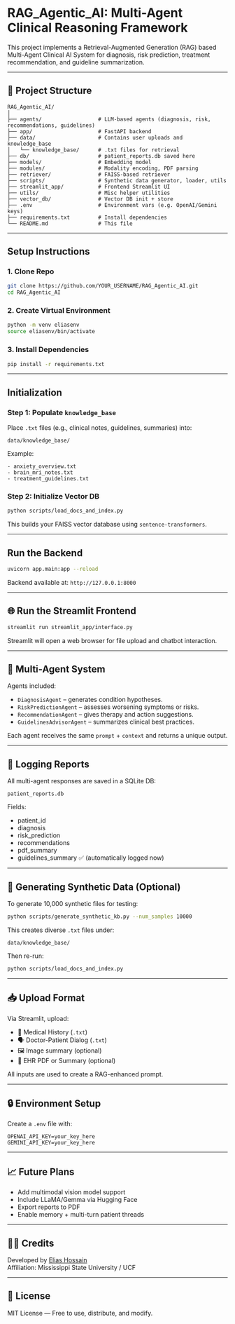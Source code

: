 
# RAG_Agentic_AI: Multi-Agent Clinical Reasoning Framework

This project implements a Retrieval-Augmented Generation (RAG) based Multi-Agent Clinical AI System for diagnosis, risk prediction, treatment recommendation, and guideline summarization.

---

## 📁 Project Structure

```
RAG_Agentic_AI/
│
├── agents/                  # LLM-based agents (diagnosis, risk, recommendations, guidelines)
├── app/                     # FastAPI backend
├── data/                    # Contains user uploads and knowledge_base
│   └── knowledge_base/      # .txt files for retrieval
├── db/                      # patient_reports.db saved here
├── models/                  # Embedding model
├── modules/                 # Modality encoding, PDF parsing
├── retriever/               # FAISS-based retriever
├── scripts/                 # Synthetic data generator, loader, utils
├── streamlit_app/           # Frontend Streamlit UI
├── utils/                   # Misc helper utilities
├── vector_db/               # Vector DB init + store
├── .env                     # Environment vars (e.g. OpenAI/Gemini keys)
├── requirements.txt         # Install dependencies
└── README.md                # This file
```

---

## Setup Instructions

### 1. Clone Repo

```bash
git clone https://github.com/YOUR_USERNAME/RAG_Agentic_AI.git
cd RAG_Agentic_AI
```

### 2. Create Virtual Environment

```bash
python -m venv eliasenv
source eliasenv/bin/activate
```

### 3. Install Dependencies

```bash
pip install -r requirements.txt
```

---

## Initialization

### Step 1: Populate `knowledge_base`

Place `.txt` files (e.g., clinical notes, guidelines, summaries) into:
```
data/knowledge_base/
```

Example:
```
- anxiety_overview.txt
- brain_mri_notes.txt
- treatment_guidelines.txt
```

### Step 2: Initialize Vector DB

```bash
python scripts/load_docs_and_index.py
```

This builds your FAISS vector database using `sentence-transformers`.

---

## Run the Backend

```bash
uvicorn app.main:app --reload
```

Backend available at: `http://127.0.0.1:8000`

---

## 🌐 Run the Streamlit Frontend

```bash
streamlit run streamlit_app/interface.py
```

Streamlit will open a web browser for file upload and chatbot interaction.

---

## 🤖 Multi-Agent System

Agents included:
- `DiagnosisAgent` – generates condition hypotheses.
- `RiskPredictionAgent` – assesses worsening symptoms or risks.
- `RecommendationAgent` – gives therapy and action suggestions.
- `GuidelinesAdvisorAgent` – summarizes clinical best practices.

Each agent receives the same `prompt` + `context` and returns a unique output.

---

## 📂 Logging Reports

All multi-agent responses are saved in a SQLite DB:

```
patient_reports.db
```

Fields:
- patient_id
- diagnosis
- risk_prediction
- recommendations
- pdf_summary
- guidelines_summary ✅ (automatically logged now)

---

## 🧪 Generating Synthetic Data (Optional)

To generate 10,000 synthetic files for testing:

```bash
python scripts/generate_synthetic_kb.py --num_samples 10000
```

This creates diverse `.txt` files under:
```
data/knowledge_base/
```

Then re-run:
```bash
python scripts/load_docs_and_index.py
```

---

## 📥 Upload Format

Via Streamlit, upload:
- 🧾 Medical History (`.txt`)
- 🗣️ Doctor-Patient Dialog (`.txt`)
- 🖼️ Image summary (optional)
- 📄 EHR PDF or Summary (optional)

All inputs are used to create a RAG-enhanced prompt.

---

## 🔒 Environment Setup

Create a `.env` file with:

```
OPENAI_API_KEY=your_key_here
GEMINI_API_KEY=your_key_here
```

---

## 📈 Future Plans

- Add multimodal vision model support
- Include LLaMA/Gemma via Hugging Face
- Export reports to PDF
- Enable memory + multi-turn patient threads

---

## 👨‍⚕️ Credits

Developed by [Elias Hossain](https://github.com/YOUR_USERNAME)  
Affiliation: Mississippi State University / UCF  

---

## 📝 License

MIT License — Free to use, distribute, and modify.
